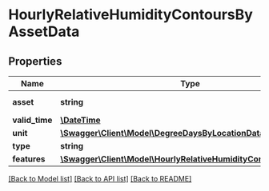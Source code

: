 # HourlyRelativeHumidityContoursByAssetData

## Properties
Name | Type | Description | Notes
------------ | ------------- | ------------- | -------------
**asset** | **string** | Link to asset info. | [optional] 
**valid_time** | [**\DateTime**](\DateTime.md) |  | [optional] 
**unit** | [**\Swagger\Client\Model\DegreeDaysByLocationDataUnit**](DegreeDaysByLocationDataUnit.md) |  | [optional] 
**type** | **string** |  | [optional] 
**features** | [**\Swagger\Client\Model\HourlyRelativeHumidityContourFeatures[]**](HourlyRelativeHumidityContourFeatures.md) |  | [optional] 

[[Back to Model list]](../README.md#documentation-for-models) [[Back to API list]](../README.md#documentation-for-api-endpoints) [[Back to README]](../README.md)



